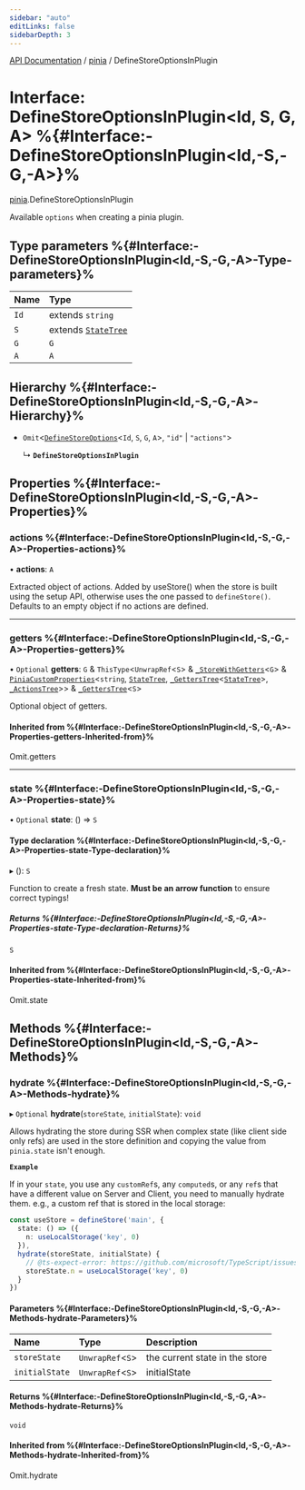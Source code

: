 ```yaml
---
sidebar: "auto"
editLinks: false
sidebarDepth: 3
---
```


[API Documentation](../index.md) / [pinia](../modules/pinia.md) / DefineStoreOptionsInPlugin

# Interface: DefineStoreOptionsInPlugin<Id, S, G, A\> %{#Interface:-DefineStoreOptionsInPlugin<Id,-S,-G,-A\>}%

[pinia](../modules/pinia.md).DefineStoreOptionsInPlugin

Available `options` when creating a pinia plugin.

## Type parameters %{#Interface:-DefineStoreOptionsInPlugin<Id,-S,-G,-A\>-Type-parameters}%

| Name | Type |
| :------ | :------ |
| `Id` | extends `string` |
| `S` | extends [`StateTree`](../modules/pinia.md#statetree) |
| `G` | `G` |
| `A` | `A` |

## Hierarchy %{#Interface:-DefineStoreOptionsInPlugin<Id,-S,-G,-A\>-Hierarchy}%

- `Omit`<[`DefineStoreOptions`](pinia.DefineStoreOptions.md)<`Id`, `S`, `G`, `A`\>, ``"id"`` \| ``"actions"``\>

  ↳ **`DefineStoreOptionsInPlugin`**

## Properties %{#Interface:-DefineStoreOptionsInPlugin<Id,-S,-G,-A\>-Properties}%

### actions %{#Interface:-DefineStoreOptionsInPlugin<Id,-S,-G,-A\>-Properties-actions}%

• **actions**: `A`

Extracted object of actions. Added by useStore() when the store is built
using the setup API, otherwise uses the one passed to `defineStore()`.
Defaults to an empty object if no actions are defined.

___

### getters %{#Interface:-DefineStoreOptionsInPlugin<Id,-S,-G,-A\>-Properties-getters}%

• `Optional` **getters**: `G` & `ThisType`<`UnwrapRef`<`S`\> & [`_StoreWithGetters`](../modules/pinia.md#_storewithgetters)<`G`\> & [`PiniaCustomProperties`](pinia.PiniaCustomProperties.md)<`string`, [`StateTree`](../modules/pinia.md#statetree), [`_GettersTree`](../modules/pinia.md#_getterstree)<[`StateTree`](../modules/pinia.md#statetree)\>, [`_ActionsTree`](../modules/pinia.md#_actionstree)\>\> & [`_GettersTree`](../modules/pinia.md#_getterstree)<`S`\>

Optional object of getters.

#### Inherited from %{#Interface:-DefineStoreOptionsInPlugin<Id,-S,-G,-A\>-Properties-getters-Inherited-from}%

Omit.getters

___

### state %{#Interface:-DefineStoreOptionsInPlugin<Id,-S,-G,-A\>-Properties-state}%

• `Optional` **state**: () => `S`

#### Type declaration %{#Interface:-DefineStoreOptionsInPlugin<Id,-S,-G,-A\>-Properties-state-Type-declaration}%

▸ (): `S`

Function to create a fresh state. **Must be an arrow function** to ensure
correct typings!

##### Returns %{#Interface:-DefineStoreOptionsInPlugin<Id,-S,-G,-A\>-Properties-state-Type-declaration-Returns}%

`S`

#### Inherited from %{#Interface:-DefineStoreOptionsInPlugin<Id,-S,-G,-A\>-Properties-state-Inherited-from}%

Omit.state

## Methods %{#Interface:-DefineStoreOptionsInPlugin<Id,-S,-G,-A\>-Methods}%

### hydrate %{#Interface:-DefineStoreOptionsInPlugin<Id,-S,-G,-A\>-Methods-hydrate}%

▸ `Optional` **hydrate**(`storeState`, `initialState`): `void`

Allows hydrating the store during SSR when complex state (like client side only refs) are used in the store
definition and copying the value from `pinia.state` isn't enough.

**`Example`**

If in your `state`, you use any `customRef`s, any `computed`s, or any `ref`s that have a different value on
Server and Client, you need to manually hydrate them. e.g., a custom ref that is stored in the local
storage:

```ts
const useStore = defineStore('main', {
  state: () => ({
    n: useLocalStorage('key', 0)
  }),
  hydrate(storeState, initialState) {
    // @ts-expect-error: https://github.com/microsoft/TypeScript/issues/43826
    storeState.n = useLocalStorage('key', 0)
  }
})
```

#### Parameters %{#Interface:-DefineStoreOptionsInPlugin<Id,-S,-G,-A\>-Methods-hydrate-Parameters}%

| Name | Type | Description |
| :------ | :------ | :------ |
| `storeState` | `UnwrapRef`<`S`\> | the current state in the store |
| `initialState` | `UnwrapRef`<`S`\> | initialState |

#### Returns %{#Interface:-DefineStoreOptionsInPlugin<Id,-S,-G,-A\>-Methods-hydrate-Returns}%

`void`

#### Inherited from %{#Interface:-DefineStoreOptionsInPlugin<Id,-S,-G,-A\>-Methods-hydrate-Inherited-from}%

Omit.hydrate
